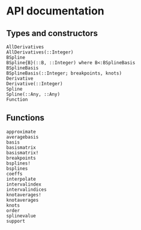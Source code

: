 # API documentation

## Types and constructors

```@docs
AllDerivatives
AllDerivatives(::Integer)
BSpline
BSpline{B}(::B, ::Integer) where B<:BSplineBasis
BSplineBasis
BSplineBasis(::Integer; breakpoints, knots)
Derivative
Derivative(::Integer)
Spline
Spline(::Any, ::Any)
Function
```
## Functions

```@docs
approximate
averagebasis
basis
basismatrix
basismatrix!
breakpoints
bsplines!
bsplines
coeffs
interpolate
intervalindex
intervalindices
knotaverages!
knotaverages
knots
order
splinevalue
support
```
